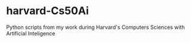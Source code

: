 # harvard-Cs50Ai
Python scripts from my work during Harvard's Computers Sciences with Artificial Inteligence
